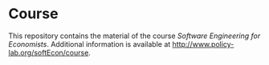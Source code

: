 # Course

This repository contains the material of the course *Software Engineering for Economists*. Additional information is available at http://www.policy-lab.org/softEcon/course.
